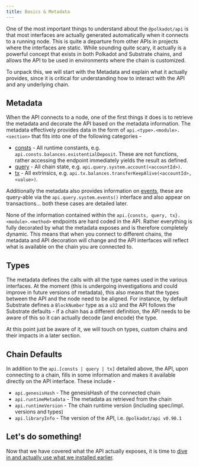 ```yaml
---
title: Basics & Metadata
---
```


One of the most important things to understand about the `@polkadot/api` is that most interfaces are actually generated automatically when it connects to a running node. This is quite a departure from other APIs in projects where the interfaces are static. While sounding quite scary, it actually is a powerful concept that exists in both Polkadot and Substrate chains, and allows the API to be used in environments where the chain is customized.

To unpack this, we will start with the Metadata and explain what it actually provides, since it is critical for understanding how to interact with the API and any underlying chain.


## Metadata

When the API connects to a node, one of the first things it does is to retrieve the metadata and decorate the API based on the metadata information. The metadata effectively provides data in the form of `api.<type>.<module>.<section>` that fits into one of the following categories -

- [consts](../../substrate/constants.md) - All runtime constants, e.g. `api.consts.balances.existentialDeposit`. These are not functions, rather accessing the endpoint immediately yields the result as defined.
- [query](../../substrate/storage.md) - All chain state, e.g. `api.query.system.account(<accountId>)`.
- [tx](../../substrate/extrinsics.md) - All extrinsics, e.g. `api.tx.balances.transferKeepAlive(<accountId>, <value>)`.

Additionally the metadata also provides information on [events](../../substrate/events.md), these are query-able via the `api.query.system.events()` interface and also appear on transactions... both these cases are detailed later.

None of the information contained within the `api.{consts, query, tx}.<module>.<method>` endpoints are hard coded in the API. Rather everything is fully decorated by what the metadata exposes and is therefore completely dynamic. This means that when you connect to different chains, the metadata and API decoration will change and the API interfaces will reflect what is available on the chain you are connected to.


## Types

The metadata defines the calls with all the type names used in the various interfaces. At the moment (this is undergoing investigations and could improve in future versions of metadata), this also means that the types between the API and the node need to be aligned. For instance, by default Substrate defines a `BlockNumber` type as a `u32` and the API follows the Substrate defaults - if a chain has a different definition, the API needs to be aware of this so it can actually decode (and encode) the type.

At this point just be aware of it, we will touch on types, custom chains and their impacts in a later section.


## Chain Defaults

In addition to the `api.[consts | query | tx]` detailed above, the API, upon connecting to a chain, fills in some information and makes it available directly on the API interface. These include -

- `api.genesisHash` - The genesisHash of the connected chain
- `api.runtimeMetadata` - The metadata as retrieved from the chain
- `api.runtimeVersion` - The chain runtime version (including spec/impl. versions and types)
- `api.libraryInfo` - The version of the API, i.e. `@polkadot/api v0.90.1`


## Let's do something!

Now that we have covered what the API actually exposes, it is time to [dive in and actually use what we installed earlier](create.md).
